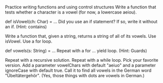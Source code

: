 Practice writing functions and using control structures
Write a function that tests whether a character is a vowel (for now, a lowercase aeiou).

def isVowel(ch: Char) = ...
Did you use an if statement? If so, write it without an if. (Hint: contains)

Write a function that, given a string, returns a string of all of its vowels. Use isVowel. Use a for loop.

def vowels(s: String) = ...
Repeat with a for ... yield loop. (Hint: Guards)

Repeat with a recursive solution.
Repeat with a while loop.
Pick your favorite version. Add a parameter vowelChars with default "aeiuo" and a parameter ignoreCase with default true.
Call it to find all vowels in the German word "Übeltätergehör". (Yes, those things with dots are vowels in German.)